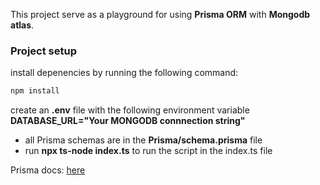 This project serve as a playground for using **Prisma ORM** with **Mongodb atlas**.

### Project setup

install depenencies by running the following command:

```bash
npm install
```

create an **.env** file with the following environment variable **DATABASE_URL="Your MONGODB connnection string"**

- all Prisma schemas are in the **Prisma/schema.prisma** file
- run **npx ts-node index.ts** to run the script in the index.ts file

Prisma docs: [here](https://www.prisma.io/docs/getting-started/setup-prisma/add-to-existing-project/mongodb-typescript-mongodb)
